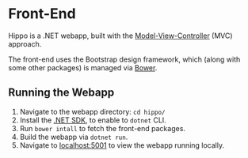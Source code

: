 # Front-End

Hippo is a .NET webapp, built with the [Model-View-Controller](https://docs.microsoft.com/en-us/aspnet/core/tutorials/first-mvc-app/start-mvc?view=aspnetcore-5.0&tabs=visual-studio) (MVC) approach.

The front-end uses the Bootstrap design framework, which (along with some other packages) is managed via [Bower](https://bower.io/).

## Running the Webapp

1. Navigate to the webapp directory: `cd hippo/`
2. Install the [.NET SDK](http://dot.net/), to enable to `dotnet` CLI.
3. Run `bower intall` to fetch the front-end packages.
4. Build the webapp via `dotnet run`.
5. Navigate to [localhost:5001](https://localhost:5001/) to view the webapp running locally.
